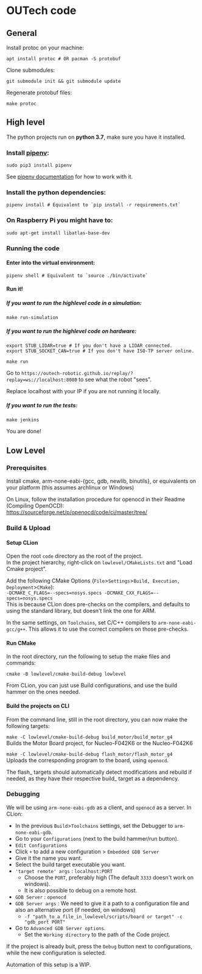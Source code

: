 # OUTech code

## General 

Install protoc on your machine:
```shell
apt install protoc # OR pacman -S protobuf
```

Clone submodules:
```shell
git submodule init && git submodule update
```

Regenerate protobuf files:
```shell
make protoc
```

## High level
The python projects run on **python 3.7**, make sure you have it installed.

###  Install [pipenv](https://github.com/pypa/pipenv):
```shell
sudo pip3 install pipenv
```
See [pipenv documentation](https://github.com/pypa/pipenv/blob/master/README.md) for how to work with it.

### Install the python dependencies:
```shell
pipenv install # Equivalent to `pip install -r requirements.txt`
```

### On Raspberry Pi you might have to: 
```
sudo apt-get install libatlas-base-dev
```

### Running the code
#### Enter into the virtual environment:
```shell
pipenv shell # Equivalent to `source ./bin/activate`
```

#### Run it!
##### If you want to run the highlevel code in a simulation:
```shell
make run-simulation
```
##### If you want to run the highlevel code on hardware:
```shell
export STUB_LIDAR=true # If you don't have a LIDAR connected.
export STUB_SOCKET_CAN=true # If you don't have ISO-TP server online.

make run
```
Go to `https://outech-robotic.github.io/replay/?replay=ws://localhost:8080` to see what the robot "sees".

Replace localhost with your IP if you are not running it locally.

##### If you want to run the tests:
```shell
make jenkins
```

You are done! 

## Low Level
### Prerequisites
Install cmake, arm-none-eabi-{gcc, gdb, newlib, binutils}, or equivalents on your platform (this assumes archlinux or Windows)

On Linux, follow the installation procedure for openocd in their Readme (Compiling OpenOCD):\
https://sourceforge.net/p/openocd/code/ci/master/tree/

### Build & Upload
#### Setup CLion
Open the root ```code``` directory as the root of the project.\
In the project hierarchy, right-click on ```lowlevel/CMakeLists.txt``` and "Load Cmake project".

Add the following CMake Options (```File```>```Settings```>```Build, Execution, Deployment```>```CMake```):\
```-DCMAKE_C_FLAGS=--specs=nosys.specs -DCMAKE_CXX_FLAGS=--specs=nosys.specs```\
This is because CLion does pre-checks on the compilers, and defaults to using the standard library, but doesn't link the one for ARM.

In the same settings, on ```Toolchains```, set C/C++ compilers to ```arm-none-eabi-gcc/g++```.
This allows it to use the correct compilers on those pre-checks.

#### Run CMake
In the root directory, run the following to setup the make files and commands:
```shell script
cmake -B lowlevel/cmake-build-debug lowlevel
```

From CLion, you can just use Build configurations, and use the build hammer on the ones needed.

#### Build the projects on CLI
From the command line, still in the root directory, you can now make the following targets:

```make -C lowlevel/cmake-build-debug build_motor/build_motor_g4```\
Builds the Motor Board project, for Nucleo-F042K6 or the Nucleo-F042K6

```make -C lowlevel/cmake-build-debug flash_motor/flash_motor_g4```\
Uploads the corresponding program to the board, using ```openocd```.

The  flash_ targets should automatically detect modifications and rebuild if needed, as they have their respective build_ target as a dependency.

### Debugging

We will be using ```arm-none-eabi-gdb``` as a client, and ```openocd``` as a server.
In CLion:
* In the previous ```Build```>```Toolchains``` settings, set the Debugger to ```arm-none-eabi-gdb```.
* Go to your ```Configurations``` (next to the build hammer/run button).
* ```Edit Configurations```
* Click ```+``` to add a new configuration > ```Embedded GDB Server```
* Give it the name you want.
* Select the build target executable you want.
* ```'target remote' args``` : ```localhost:PORT```
  * Choose the ```PORT```, preferably high (The default ```3333``` doesn't work on windows).
  * It is also possible to debug on a remote host.
* ```GDB Server``` : ```openocd```
* ```GDB Server args``` : We need to give it a path to a configuration file and also an alternative port (if needed, on windows)
  * ```-f "path_to_a_file_in_lowlevel/scripts/board or target" -c "gdb_port PORT"```
* Go to ```Advanced GDB Server options```.
  * Set the ```Working directory``` to the path of the Code project.
  
If the project is already buit, press the ```Debug``` button next to configurations, while the new configuration is selected.

Automation of this setup is a WIP.